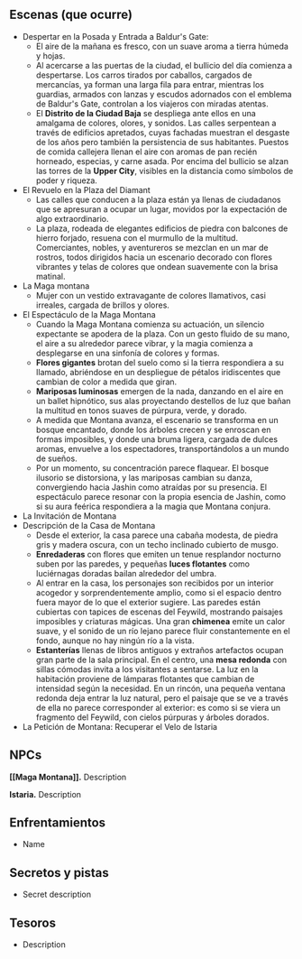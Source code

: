 ## Escenas (que ocurre)

- Despertar en la Posada y Entrada a Baldur's Gate:
	- El aire de la mañana es fresco, con un suave aroma a tierra húmeda y hojas.
	- Al acercarse a las puertas de la ciudad, el bullicio del día comienza a despertarse. Los carros tirados por caballos, cargados de mercancías, ya forman una larga fila para entrar, mientras los guardias, armados con lanzas y escudos adornados con el emblema de Baldur's Gate, controlan a los viajeros con miradas atentas.
	- El **Distrito de la Ciudad Baja** se despliega ante ellos en una amalgama de colores, olores, y sonidos. Las calles serpentean a través de edificios apretados, cuyas fachadas muestran el desgaste de los años pero también la persistencia de sus habitantes. Puestos de comida callejera llenan el aire con aromas de pan recién horneado, especias, y carne asada. Por encima del bullicio se alzan las torres de la **Upper City**, visibles en la distancia como símbolos de poder y riqueza.
- El Revuelo en la Plaza del Diamant
	- Las calles que conducen a la plaza están ya llenas de ciudadanos que se apresuran a ocupar un lugar, movidos por la expectación de algo extraordinario.
	- La plaza, rodeada de elegantes edificios de piedra con balcones de hierro forjado, resuena con el murmullo de la multitud. Comerciantes, nobles, y aventureros se mezclan en un mar de rostros, todos dirigidos hacia un escenario decorado con flores vibrantes y telas de colores que ondean suavemente con la brisa matinal. 
- La Maga montana
	- Mujer con un vestido extravagante de colores llamativos, casi irreales, cargada de brillos y olores.
- El Espectáculo de la Maga Montana
	- Cuando la Maga Montana comienza su actuación, un silencio expectante se apodera de la plaza. Con un gesto fluido de su mano, el aire a su alrededor parece vibrar, y la magia comienza a desplegarse en una sinfonía de colores y formas. 
	- **Flores gigantes** brotan del suelo como si la tierra respondiera a su llamado, abriéndose en un despliegue de pétalos iridiscentes que cambian de color a medida que giran. 
	- **Mariposas luminosas** emergen de la nada, danzando en el aire en un ballet hipnótico, sus alas proyectando destellos de luz que bañan la multitud en tonos suaves de púrpura, verde, y dorado.
	- A medida que Montana avanza, el escenario se transforma en un bosque encantado, donde los árboles crecen y se enroscan en formas imposibles, y donde una bruma ligera, cargada de dulces aromas, envuelve a los espectadores, transportándolos a un mundo de sueños.
	- Por un momento, su concentración parece flaquear. El bosque ilusorio se distorsiona, y las mariposas cambian su danza, convergiendo hacia Jashin como atraídas por su presencia. El espectáculo parece resonar con la propia esencia de Jashin, como si su aura feérica respondiera a la magia que Montana conjura.
- La Invitación de Montana
- Descripción de la Casa de Montana
	- Desde el exterior, la casa parece una cabaña modesta, de piedra gris y madera oscura, con un techo inclinado cubierto de musgo.
	- **Enredaderas** con flores que emiten un tenue resplandor nocturno suben por las paredes, y pequeñas **luces flotantes** como luciérnagas doradas bailan alrededor del umbra.
	- Al entrar en la casa, los personajes son recibidos por un interior acogedor y sorprendentemente amplio, como si el espacio dentro fuera mayor de lo que el exterior sugiere. Las paredes están cubiertas con tapices de escenas del Feywild, mostrando paisajes imposibles y criaturas mágicas. Una gran **chimenea** emite un calor suave, y el sonido de un río lejano parece fluir constantemente en el fondo, aunque no hay ningún río a la vista.
	- **Estanterías** llenas de libros antiguos y extraños artefactos ocupan gran parte de la sala principal. En el centro, una **mesa redonda** con sillas cómodas invita a los visitantes a sentarse. La luz en la habitación proviene de lámparas flotantes que cambian de intensidad según la necesidad. En un rincón, una pequeña ventana redonda deja entrar la luz natural, pero el paisaje que se ve a través de ella no parece corresponder al exterior: es como si se viera un fragmento del Feywild, con cielos púrpuras y árboles dorados.
- La Petición de Montana: Recuperar el Velo de Istaria

## NPCs

**[[Maga Montana]].** Description

**Istaria.** Description

## Enfrentamientos

- Name

## Secretos y pistas

- Secret description

## Tesoros

- Description